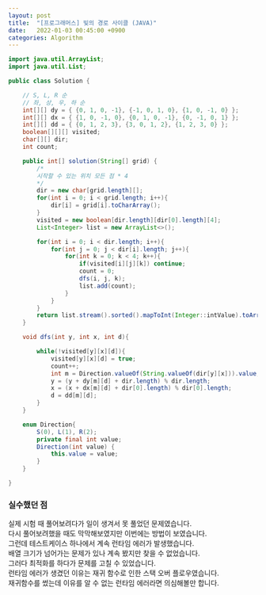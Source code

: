 ```yaml
---
layout: post
title:  "[프로그래머스] 빛의 경로 사이클 (JAVA)"
date:   2022-01-03 00:45:00 +0900
categories: Algorithm
---
```

```java
import java.util.ArrayList;
import java.util.List;

public class Solution {

    // S, L, R 순
    // 좌, 상, 우, 하 순
    int[][] dy = { {0, 1, 0, -1}, {-1, 0, 1, 0}, {1, 0, -1, 0} };
    int[][] dx = { {1, 0, -1, 0}, {0, 1, 0, -1}, {0, -1, 0, 1} };
    int[][] dd = { {0, 1, 2, 3}, {3, 0, 1, 2}, {1, 2, 3, 0} };
    boolean[][][] visited;
    char[][] dir;
    int count;

    public int[] solution(String[] grid) {
        /*
        시작할 수 있는 위치 모든 점 * 4
        */
        dir = new char[grid.length][];
        for(int i = 0; i < grid.length; i++){
            dir[i] = grid[i].toCharArray();
        }
        visited = new boolean[dir.length][dir[0].length][4];
        List<Integer> list = new ArrayList<>();

        for(int i = 0; i < dir.length; i++){
            for(int j = 0; j < dir[i].length; j++){
                for(int k = 0; k < 4; k++){
                    if(visited[i][j][k]) continue;
                    count = 0;
                    dfs(i, j, k);
                    list.add(count);
                }
            }
        }
        return list.stream().sorted().mapToInt(Integer::intValue).toArray();
    }

    void dfs(int y, int x, int d){

        while(!visited[y][x][d]){
            visited[y][x][d] = true;
            count++;
            int m = Direction.valueOf(String.valueOf(dir[y][x])).value;
            y = (y + dy[m][d] + dir.length) % dir.length;
            x = (x + dx[m][d] + dir[0].length) % dir[0].length;
            d = dd[m][d];
        }
    }

    enum Direction{
        S(0), L(1), R(2);
        private final int value;
        Direction(int value) {
            this.value = value;
        }
    }

}
```

### 실수했던 점
실제 시험 때 풀어보려다가 일이 생겨서 못 풀었던 문제였습니다.  
다시 풀어보려했을 때도 막막해보였지만 이번에는 방법이 보였습니다.  
그런데 테스트케이스 하나에서 계속 런타임 에러가 발생했습니다.  
배열 크기가 넘어가는 문제가 있나 계속 봤지만 찾을 수 없었습니다.  
그러다 최적화를 하다가 문제를 고칠 수 있었습니다.  
런타임 에러가 생겼던 이유는 재귀 함수로 인한 스택 오버 플로우였습니다.  
재귀함수를 썼는데 이유를 알 수 없는 런타임 에러라면 의심해볼만 합니다.  